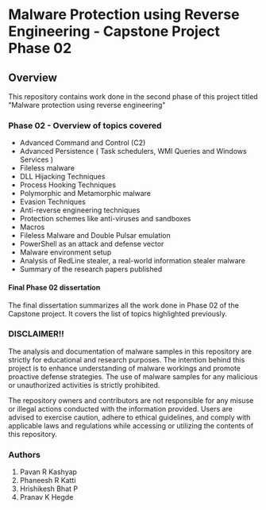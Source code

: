 # Malware Protection using Reverse Engineering - Capstone Project Phase 02

## Overview

This repository contains work done in the second phase of this project titled "Malware protection using reverse engineering"


### Phase 02 - Overview of topics covered

- Advanced Command and Control (C2)
- Advanced Persistence ( Task schedulers, WMI Queries and Windows Services )
- Fileless malware
- DLL Hijacking Techniques
- Process Hooking Techniques 
- Polymorphic and Metamorphic malware
- Evasion Techniques
- Anti-reverse engineering techniques
- Protection schemes like anti-viruses and sandboxes
- Macros
- Fileless Malware and Double Pulsar emulation
- PowerShell as an attack and defense vector
- Malware environment setup
- Analysis of RedLine stealer, a real-world information stealer malware
- Summary of the research papers published


#### Final Phase 02 dissertation
The final dissertation summarizes all the work done in Phase 02 of the Capstone project. It covers the list of topics highlighted previously. 

### DISCLAIMER!!
 
The analysis and documentation of malware samples in this repository are strictly for educational and research purposes. The intention behind this project is to enhance understanding of malware workings and promote proactive defense strategies. The use of malware samples for any malicious or unauthorized activities is strictly prohibited. 

The repository owners and contributors are not responsible for any misuse or illegal actions conducted with the information provided. Users are advised to exercise caution, adhere to ethical guidelines, and comply with applicable laws and regulations while accessing or utilizing the contents of this repository.


### Authors

1. Pavan R Kashyap
2. Phaneesh R Katti
3. Hrishikesh Bhat P
4. Pranav K Hegde

